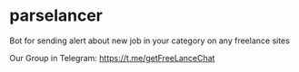 # parselancer
Bot for sending alert about new job in your category on any freelance sites

Our Group in Telegram:
https://t.me/getFreeLanceChat

